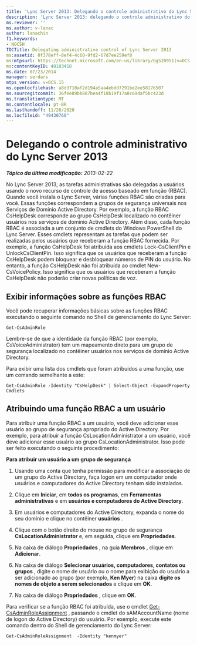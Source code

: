 ```yaml
---
title: 'Lync Server 2013: Delegando o controle administrativo do Lync Server'
description: 'Lync Server 2013: delegando o controle administrativo do Lync Server.'
ms.reviewer: ''
ms.author: v-lanac
author: lanachin
f1.keywords:
- NOCSH
TOCTitle: Delegating administrative control of Lync Server 2013
ms:assetid: 0f378eff-8ef4-4c60-9fd2-67d7ee259ef8
ms:mtpsurl: https://technet.microsoft.com/en-us/library/Gg520951(v=OCS.15)
ms:contentKeyID: 48183418
ms.date: 07/23/2014
manager: serdars
mtps_version: v=OCS.15
ms.openlocfilehash: a8d3710af2d194a5aa4ebdd7291be2ee58176507
ms.sourcegitcommit: 36fee89bb887bea4f18b19f17a8c69daf5bc423d
ms.translationtype: MT
ms.contentlocale: pt-BR
ms.lasthandoff: 11/26/2020
ms.locfileid: "49430760"
---
```

# <a name="delegating-administrative-control-of-lync-server-2013"></a>Delegando o controle administrativo do Lync Server 2013

<div data-xmlns="http://www.w3.org/1999/xhtml">

<div class="topic" data-xmlns="http://www.w3.org/1999/xhtml" data-msxsl="urn:schemas-microsoft-com:xslt" data-cs="https://msdn.microsoft.com/">

<div data-asp="https://msdn2.microsoft.com/asp">



</div>

<div id="mainSection">

<div id="mainBody">

<span> </span>

_**Tópico da última modificação:** 2013-02-22_

No Lync Server 2013, as tarefas administrativas são delegadas a usuários usando o novo recurso de controle de acesso baseado em função (RBAC). Quando você instala o Lync Server, várias funções RBAC são criadas para você. Essas funções correspondem a grupos de segurança universais nos Serviços de Domínio Active Directory. Por exemplo, a função RBAC CsHelpDesk corresponde ao grupo CsHelpDesk localizado no contêiner usuários nos serviços de domínio Active Directory. Além disso, cada função RBAC é associada a um conjunto de cmdlets do Windows PowerShell do Lync Server. Esses cmdlets representam as tarefas que podem ser realizadas pelos usuários que receberam a função RBAC fornecida. Por exemplo, a função CsHelpDesk foi atribuída aos cmdlets Lock-CsClientPin e UnlockCsClientPin. Isso significa que os usuários que receberam a função CsHelpDesk podem bloquear e desbloquear números de PIN do usuário. No entanto, a função CsHelpDesk não foi atribuída ao cmdlet New-CsVoicePolicy. Isso significa que os usuários que receberam a função CsHelpDesk não poderão criar novas políticas de voz.

<div>

## <a name="viewing-information-about-rbac-roles"></a>Exibir informações sobre as funções RBAC

Você pode recuperar informações básicas sobre as funções RBAC executando o seguinte comando no Shell de gerenciamento do Lync Server:

    Get-CsAdminRole

Lembre-se de que a identidade da função RBAC (por exemplo, CsVoiceAdministrator) tem um mapeamento direto para um grupo de segurança localizado no contêiner usuários nos serviços de domínio Active Directory.

Para exibir uma lista dos cmdlets que foram atribuídos a uma função, use um comando semelhante a este:

    Get-CsAdminRole -Identity "CsHelpDesk" | Select-Object -ExpandProperty Cmdlets

</div>

<div>

## <a name="assigning-an-rbac-role-to-a-user"></a>Atribuindo uma função RBAC a um usuário

Para atribuir uma função RBAC a um usuário, você deve adicionar esse usuário ao grupo de segurança apropriado do Active Directory. Por exemplo, para atribuir a função CsLocationAdministrator a um usuário, você deve adicionar esse usuário ao grupo CsLocationAdministrator. Isso pode ser feito executando o seguinte procedimento:

**Para atribuir um usuário a um grupo de segurança**

1.  Usando uma conta que tenha permissão para modificar a associação de um grupo do Active Directory, faça logon em um computador onde usuários e computadores do Active Directory tenham sido instalados.

2.  Clique em **Iniciar**, em **todos os programas**, em **Ferramentas administrativas** e em **usuários e computadores do Active Directory**.

3.  Em usuários e computadores do Active Directory, expanda o nome do seu domínio e clique no contêiner **usuários** .

4.  Clique com o botão direito do mouse no grupo de segurança **CsLocationAdministrator** e, em seguida, clique em **Propriedades**.

5.  Na caixa de diálogo **Propriedades** , na guia **Membros** , clique em **Adicionar**.

6.  Na caixa de diálogo **Selecionar usuários, computadores, contatos ou grupos** , digite o nome de usuário ou o nome para exibição do usuário a ser adicionado ao grupo (por exemplo, **Ken Myer**) na caixa **digite os nomes de objeto a serem selecionados** e clique em **OK**.

7.  Na caixa de diálogo **Propriedades** , clique em **OK**.

Para verificar se a função RBAC foi atribuída, use o cmdlet [Get-CsAdminRoleAssignment](https://docs.microsoft.com/powershell/module/skype/Get-CsAdminRoleAssignment) , passando o cmdlet do sAMAccountName (nome de logon do Active Directory) do usuário. Por exemplo, execute este comando dentro do Shell de gerenciamento do Lync Server:

    Get-CsAdminRoleAssignment  -Identity "kenmyer"

</div>

</div>

<span> </span>

</div>

</div>

</div>

